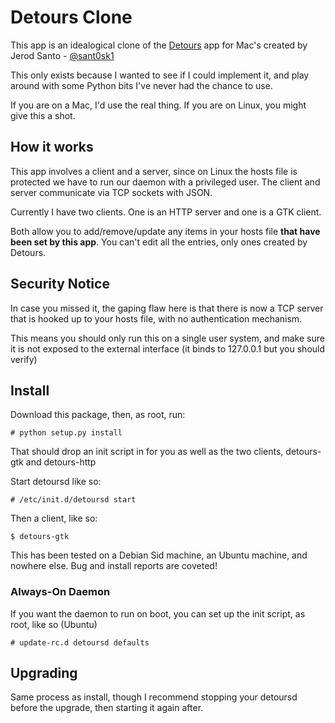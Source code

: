 # Detours Clone

This app is an idealogical clone of the [Detours](http://detoursapp.com/) app for Mac's created by Jerod Santo - [@sant0sk1](http://github.com/sant0sk1)

This only exists because I wanted to see if I could implement it, and play around with some Python bits I've never had the chance to use.

If you are on a Mac, I'd use the real thing.  If you are on Linux, you might give this a shot.

## How it works

This app involves a client and a server, since on Linux the hosts file is protected we have to run our daemon with a privileged user.  The client and server communicate via TCP sockets with JSON.

Currently I have two clients.  One is an HTTP server and one is a GTK client.

Both allow you to add/remove/update any items in your hosts file __that have been set by this app__.  You can't edit all the entries, only ones created by Detours.

## Security Notice

In case you missed it, the gaping flaw here is that there is now a TCP server that is hooked up to your hosts file, with no authentication mechanism.

This means you should only run this on a single user system, and make sure it is not exposed to the external interface (it binds to 127.0.0.1 but you should verify)

## Install

Download this package, then, as root, run:

    # python setup.py install

That should drop an init script in for you as well as the two clients, detours-gtk and detours-http

Start detoursd like so:

    # /etc/init.d/detoursd start

Then a client, like so:

    $ detours-gtk

This has been tested on a Debian Sid machine, an Ubuntu machine, and nowhere else. Bug and install reports are coveted!

### Always-On Daemon

If you want the daemon to run on boot, you can set up the init script, as root, like so (Ubuntu)

    # update-rc.d detoursd defaults

## Upgrading

Same process as install, though I recommend stopping your detoursd before the upgrade, then starting it again after.

